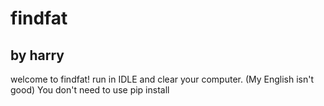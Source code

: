 # findfat
## by harry
welcome to findfat!
run in IDLE and clear your computer.
(My English isn't good)
  You don't need to use pip install
